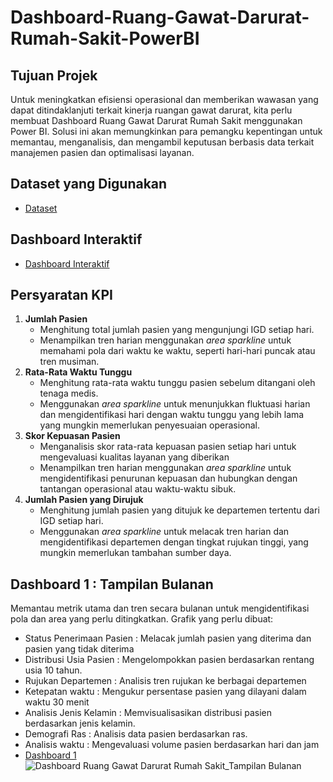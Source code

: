 # Dashboard-Ruang-Gawat-Darurat-Rumah-Sakit-PowerBI

## Tujuan Projek
Untuk meningkatkan efisiensi operasional dan memberikan wawasan yang dapat ditindaklanjuti terkait kinerja ruangan gawat darurat, kita perlu membuat Dashboard Ruang Gawat Darurat Rumah Sakit menggunakan Power BI. Solusi ini akan memungkinkan para pemangku kepentingan untuk memantau, menganalisis, dan mengambil keputusan berbasis data terkait manajemen pasien dan optimalisasi layanan.

## Dataset yang Digunakan
- <a href="https://github.com/ifanapridarahman/Dashboard-Ruang-Gawat-Darurat-Rumah-Sakit-PowerBI/blob/main/Hospital%20ER_Data.xlsx">Dataset</a>

## Dashboard Interaktif
- <a href="https://github.com/ifanapridarahman/Dashboard-Ruang-Gawat-Darurat-Rumah-Sakit-PowerBI/blob/main/Dashboard%20Ruang%20Gawat%20Darurat%20Rumah%20Sakit.pbix">Dashboard Interaktif</a>

## Persyaratan KPI
1. **Jumlah Pasien**
   - Menghitung total jumlah pasien yang mengunjungi IGD setiap hari.
   - Menampilkan tren harian menggunakan *area sparkline* untuk memahami pola dari waktu ke waktu, seperti hari-hari puncak atau tren musiman.
2. **Rata-Rata Waktu Tunggu**
   - Menghitung rata-rata waktu tunggu pasien sebelum ditangani oleh tenaga medis.
   - Menggunakan *area sparkline* untuk menunjukkan fluktuasi harian dan mengidentifikasi hari dengan waktu tunggu yang lebih lama yang mungkin memerlukan penyesuaian operasional.
3. **Skor Kepuasan Pasien**
   - Menganalisis skor rata-rata kepuasan pasien setiap hari untuk mengevaluasi kualitas layanan yang diberikan
   - Menampilkan tren harian menggunakan *area sparkline* untuk mengidentifikasi penurunan kepuasan dan hubungkan dengan tantangan operasional atau waktu-waktu sibuk.
4. **Jumlah Pasien yang Dirujuk**
   - Menghitung jumlah pasien yang ditujuk ke departemen tertentu dari IGD setiap hari.
   - Menggunakan *area sparkline* untuk melacak tren harian dan mengidentifikasi departemen dengan tingkat rujukan tinggi, yang mungkin memerlukan tambahan sumber daya.

## Dashboard 1 : Tampilan Bulanan
Memantau metrik utama dan tren secara bulanan untuk mengidentifikasi pola dan area yang perlu ditingkatkan. Grafik yang perlu dibuat:
- Status Penerimaan Pasien : Melacak jumlah pasien yang diterima dan pasien yang tidak diterima
- Distribusi Usia Pasien : Mengelompokkan pasien berdasarkan rentang usia 10 tahun.
- Rujukan Departemen : Analisis tren rujukan ke berbagai departemen
- Ketepatan waktu : Mengukur persentase pasien yang dilayani dalam waktu 30 menit
- Analisis Jenis Kelamin : Memvisualisasikan distribusi pasien berdasarkan jenis kelamin.
- Demografi Ras : Analisis data pasien berdasarkan ras.
- Analisis waktu : Mengevaluasi volume pasien berdasarkan hari dan jam
- <a href="https://github.com/ifanapridarahman/Dashboard-Ruang-Gawat-Darurat-Rumah-Sakit-PowerBI/blob/main/Dashboard%20Ruang%20Gawat%20Darurat%20Rumah%20Sakit_Tampilan%20Bulanan.jpg">Dashboard 1</a>
![Dashboard Ruang Gawat Darurat Rumah Sakit_Tampilan Bulanan](https://github.com/user-attachments/assets/17284b22-324b-4efb-8678-02013ffc7cbf)

